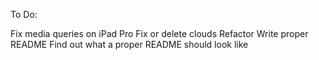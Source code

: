 To Do:

Fix media queries on iPad Pro
Fix or delete clouds
Refactor
Write proper README
Find out what a proper README should look like